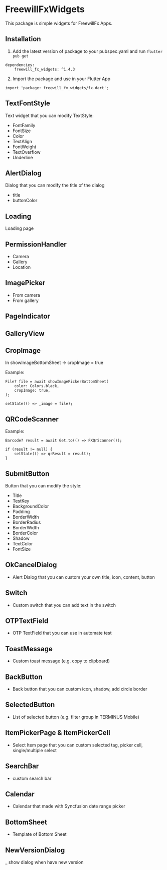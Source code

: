# FreewillFxWidgets

This package is simple widgets for FreewillFx Apps.

## Installation

1. Add the latest version of package to your pubspec.yaml and run `flutter pub get`

```
dependencies:
    freewill_fx_widgets: ^1.4.3
```

2. Import the package and use in your Flutter App

```
import 'package: freewill_fx_widgets/fx.dart';
```

## TextFontStyle

Text widget that you can modify TextStyle:

- FontFamily
- FontSize
- Color
- TextAlign
- FontWeight
- TextOverflow
- Underline

## AlertDialog

Dialog that you can modify the title of the dialog

- title
- buttonColor

## Loading

Loading page

## PermissionHandler

- Camera
- Gallery
- Location

## ImagePicker

- From camera
- From gallery

## PageIndicator

## GalleryView

## CropImage

In showImageBottomSheet -> cropImage = true

Example:

```
File? file = await showImagePickerBottomSheet(
    color: Colors.black,
    cropImage: true,
);

setState(() => _image = file);
```

## QRCodeScanner

Example:

```
Barcode? result = await Get.to(() => FXQrScanner());

if (result != null) {
    setState(() => qrResult = result);
}
```

## SubmitButton

Button that you can modify the style:

- Title
- TestKey
- BackgroundColor
- Padding
- BorderWidth
- BorderRadius
- BorderWidth
- BorderColor
- Shadow
- TextColor
- FontSize


## OkCancelDialog

- Alert Dialog that you can custom your own title, icon, content, button

## Switch

- Custom switch that you can add text in the switch

## OTPTextField

- OTP TextField that you can use in automate test

## ToastMessage

- Custom toast message (e.g. copy to clipboard)

## BackButton

- Back button that you can custom icon, shadow, add circle border

## SelectedButton

- List of selected button (e.g. filter group in TERMINUS Mobile)

## ItemPickerPage & ItemPickerCell

- Select Item page that you can custom selected tag, picker cell, single/multiple select

## SearchBar

- custom search bar

## Calendar

- Calendar that made with Syncfusion date range picker

## BottomSheet 

- Template of Bottom Sheet

## NewVersionDialog

_ show dialog when have new version